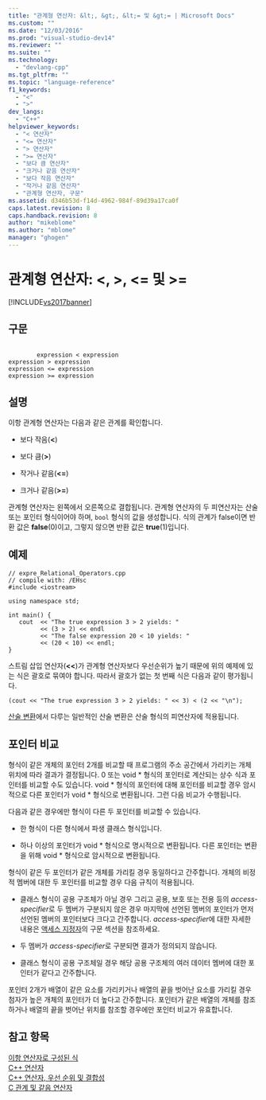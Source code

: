 ```yaml
---
title: "관계형 연산자: &lt;, &gt;, &lt;= 및 &gt;= | Microsoft Docs"
ms.custom: ""
ms.date: "12/03/2016"
ms.prod: "visual-studio-dev14"
ms.reviewer: ""
ms.suite: ""
ms.technology: 
  - "devlang-cpp"
ms.tgt_pltfrm: ""
ms.topic: "language-reference"
f1_keywords: 
  - "<"
  - ">"
dev_langs: 
  - "C++"
helpviewer_keywords: 
  - "< 연산자"
  - "<= 연산자"
  - "> 연산자"
  - ">= 연산자"
  - "보다 큼 연산자"
  - "크거나 같음 연산자"
  - "보다 작음 연산자"
  - "작거나 같음 연산자"
  - "관계형 연산자, 구문"
ms.assetid: d346b53d-f14d-4962-984f-89d39a17ca0f
caps.latest.revision: 8
caps.handback.revision: 8
author: "mikeblome"
ms.author: "mblome"
manager: "ghogen"
---
```

# 관계형 연산자: &lt;, &gt;, &lt;= 및 &gt;=
[!INCLUDE[vs2017banner](../assembler/inline/includes/vs2017banner.md)]

## 구문  
  
```  
  
        expression < expression  
expression > expression  
expression <= expression  
expression >= expression  
```  
  
## 설명  
 이항 관계형 연산자는 다음과 같은 관계를 확인합니다.  
  
-   보다 작음\(**\<**\)  
  
-   보다 큼\(**\>**\)  
  
-   작거나 같음\(**\<\=**\)  
  
-   크거나 같음\(**\>\=**\)  
  
 관계형 연산자는 왼쪽에서 오른쪽으로 결합됩니다.  관계형 연산자의 두 피연산자는 산술 또는 포인터 형식이어야 하며,  `bool` 형식의 값을 생성합니다.  식의 관계가 false이면 반환 값은 **false**\(0\)이고, 그렇지 않으면 반환 값은 **true**\(1\)입니다.  
  
## 예제  
  
```  
// expre_Relational_Operators.cpp  
// compile with: /EHsc  
#include <iostream>  
  
using namespace std;  
  
int main() {  
   cout  << "The true expression 3 > 2 yields: "  
         << (3 > 2) << endl  
         << "The false expression 20 < 10 yields: "  
         << (20 < 10) << endl;  
}  
```  
  
 스트림 삽입 연산자\(**\<\<**\)가 관계형 연산자보다 우선순위가 높기 때문에 위의 예제에 있는 식은 괄호로 묶여야 합니다.  따라서 괄호가 없는 첫 번째 식은 다음과 같이 평가됩니다.  
  
```  
(cout << "The true expression 3 > 2 yields: " << 3) < (2 << "\n");  
```  
  
 [산술 변환](../misc/arithmetic-conversions.md)에서 다루는 일반적인 산술 변환은 산술 형식의 피연산자에 적용됩니다.  
  
## 포인터 비교  
 형식이 같은 개체의 포인터 2개를 비교할 때 프로그램의 주소 공간에서 가리키는 개체 위치에 따라 결과가 결정됩니다.  0 또는 void \* 형식의 포인터로 계산되는 상수 식과 포인터를 비교할 수도 있습니다.  void \* 형식의 포인터에 대해 포인터를 비교할 경우 암시적으로 다른 포인터가 void \* 형식으로 변환됩니다.  그런 다음 비교가 수행됩니다.  
  
 다음과 같은 경우에만 형식이 다른 두 포인터를 비교할 수 있습니다.  
  
-   한 형식이 다른 형식에서 파생 클래스 형식입니다.  
  
-   하나 이상의 포인터가 void \* 형식으로 명시적으로 변환됩니다.  다른 포인터는 변환을 위해 void \* 형식으로 암시적으로 변환됩니다.  
  
 형식이 같은 두 포인터가 같은 개체를 가리킬 경우 동일하다고 간주합니다.  개체의 비정적 멤버에 대한 두 포인터를 비교할 경우 다음 규칙이 적용됩니다.  
  
-   클래스 형식이 공용 구조체가 아닐 경우 그리고 공용, 보호 또는 전용 등의 *access\-specifier*로 두 멤버가 구분되지 않은 경우 마지막에 선언된 멤버의 포인터가 먼저 선언된 멤버의 포인터보다 크다고 간주합니다.  *access\-specifier*에 대한 자세한 내용은 [액세스 지정자](../misc/access-specifiers.md)의 구문 섹션을 참조하세요.  
  
-   두 멤버가 *access\-specifier*로 구분되면 결과가 정의되지 않습니다.  
  
-   클래스 형식이 공용 구조체일 경우 해당 공용 구조체의 여러 데이터 멤버에 대한 포인터가 같다고 간주합니다.  
  
 포인터 2개가 배열이 같은 요소를 가리키거나 배열의 끝을 벗어난 요소를 가리킬 경우 첨자가 높은 개체의 포인터가 더 높다고 간주합니다.  포인터가 같은 배열의 개체를 참조하거나 배열의 끝을 벗어난 위치를 참조할 경우에만 포인터 비교가 유효합니다.  
  
## 참고 항목  
 [이항 연산자로 구성된 식](../cpp/expressions-with-binary-operators.md)   
 [C\+\+ 연산자](../misc/cpp-operators.md)   
 [C\+\+ 연산자, 우선 순위 및 결합성](../cpp/cpp-built-in-operators-precedence-and-associativity.md)   
 [C 관계 및 같음 연산자](../c-language/c-relational-and-equality-operators.md)